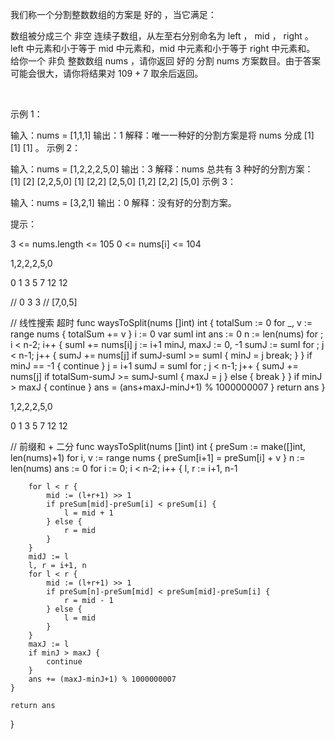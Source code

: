 我们称一个分割整数数组的方案是 好的 ，当它满足：

数组被分成三个 非空 连续子数组，从左至右分别命名为 left ， mid ， right 。
left 中元素和小于等于 mid 中元素和，mid 中元素和小于等于 right 中元素和。
给你一个 非负 整数数组 nums ，请你返回 好的 分割 nums 方案数目。由于答案可能会很大，请你将结果对 109 + 7 取余后返回。

 

示例 1：

输入：nums = [1,1,1]
输出：1
解释：唯一一种好的分割方案是将 nums 分成 [1] [1] [1] 。
示例 2：

输入：nums = [1,2,2,2,5,0]
输出：3
解释：nums 总共有 3 种好的分割方案：
[1] [2] [2,2,5,0]
[1] [2,2] [2,5,0]
[1,2] [2,2] [5,0]
示例 3：

输入：nums = [3,2,1]
输出：0
解释：没有好的分割方案。
 

提示：

3 <= nums.length <= 105
0 <= nums[i] <= 104


1,2,2,2,5,0


0 1 3 5 7 12 12

// 0 3 3
// [7,0,5]

// 线性搜索 超时
func waysToSplit(nums []int) int {
    totalSum := 0
    for _, v := range nums {
        totalSum += v
    }
    i := 0
    var sumI int
    ans := 0
    n := len(nums)
    for ; i < n-2; i++ {
        sumI += nums[i]
        j := i+1
        minJ, maxJ := 0, -1
        sumJ := sumI
        for ; j < n-1; j++ {
            sumJ += nums[j]
            if sumJ-sumI >= sumI {
                minJ = j
                break;
            }
        }
        if minJ == -1 {
            continue
        }
        j = i+1
        sumJ = sumI
        for ; j < n-1; j++ {
            sumJ += nums[j]
            if totalSum-sumJ >= sumJ-sumI {
                maxJ = j
            } else {
                break
            }
        } 
        if minJ > maxJ {
            continue
        }
        ans = (ans+maxJ-minJ+1) % 1000000007
    }
    return ans
}


1,2,2,2,5,0


0 1 3 5 7 12 12

// 前缀和 + 二分
func waysToSplit(nums []int) int {
    preSum := make([]int, len(nums)+1)
    for i, v := range nums {
        preSum[i+1] = preSum[i] + v
    }
    n := len(nums)
    ans := 0
    for i := 0; i < n-2; i++ {
        l, r := i+1, n-1

        for l < r {
            mid := (l+r+1) >> 1
            if preSum[mid]-preSum[i] < preSum[i] {
                l = mid + 1
            } else {
                r = mid
            }
        }
        midJ := l
        l, r = i+1, n
        for l < r {
            mid := (l+r+1) >> 1
            if preSum[n]-preSum[mid] < preSum[mid]-preSum[i] {
                r = mid - 1
            } else {
                l = mid
            }
        }
        maxJ := l
        if minJ > maxJ {
            continue
        }
        ans += (maxJ-minJ+1) % 1000000007
    }

    return ans
}



